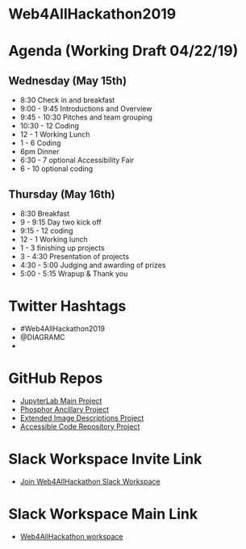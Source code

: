# Web4AllHackathon2019

# Agenda (Working Draft 04/22/19)

## Wednesday (May 15th)
 
* 8:30 Check in and breakfast
* 9:00 - 9:45  Introductions and Overview
* 9:45 - 10:30 Pitches and team grouping
* 10:30 - 12 Coding
* 12 - 1 Working Lunch
* 1 - 6 Coding
* 6pm Dinner
* 6:30 - 7 optional Accessibility Fair
* 6 - 10 optional coding
 
## Thursday (May 16th)
* 8:30 Breakfast
* 9 - 9:15 Day two kick off
* 9:15 - 12 coding
* 12 - 1 Working lunch
* 1 - 3 finishing up projects
* 3 - 4:30 Presentation of projects
* 4:30 - 5:00 Judging and awarding of prizes
* 5:00 - 5:15 Wrapup & Thank you

# Twitter Hashtags
* #Web4AllHackathon2019 
* @DIAGRAMC
* 

# GitHub Repos
* [JupyterLab Main Project](https://github.com/diagram-codesprint/jupyterlab)
* [Phosphor Ancillary Project](https://github.com/diagram-codesprint/phosphor)
* [Extended Image Descriptions Project](https://github.com/diagram-codesprint/ExtendedImageDescriptions)
* [Accessible Code Repository Project](https://github.com/diagram-codesprint/AccessibleCodeRepository)

# Slack Workspace Invite Link
* [Join Web4AllHackathon Slack Workspace](https://join.slack.com/t/web4allhackathon2019/shared_invite/enQtNjIwMDE3NjkzODg4LWE3NDJmMTRiYWRkOTkyZGM4ODJlYzc2YzQ2MzY2MmFlMDA2YzFiZDMzNzBhZGJjM2I0NzM3YTg4YzA2MjliNWQ)

# Slack Workspace Main Link
* [Web4AllHackathon workspace](http://web4allhackathon2019.slack.com/)

